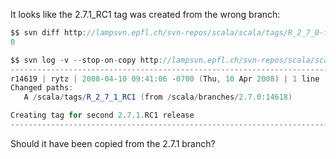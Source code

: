 It looks like the 2.7.1_RC1 tag was created from the wrong branch:

```scala
$$ svn diff http://lampsvn.epfl.ch/svn-repos/scala/scala/tags/R_2_7_0-final http://lampsvn.epfl.ch/svn-repos/scala/scala/tags/R_2_7_1_RC1 | wc -l
0
```

```scala
$$ svn log -v --stop-on-copy http://lampsvn.epfl.ch/svn-repos/scala/scala/tags/R_2_7_1_RC1
------------------------------------------------------------------------
r14619 | rytz | 2008-04-10 09:41:06 -0700 (Thu, 10 Apr 2008) | 1 line
Changed paths:
   A /scala/tags/R_2_7_1_RC1 (from /scala/branches/2.7.0:14618)

Creating tag for second 2.7.1.RC1 release
------------------------------------------------------------------------
```

Should it have been copied from the 2.7.1 branch?
